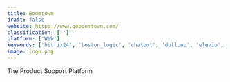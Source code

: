 ```yaml
---
title: Boomtown
draft: false 
website: https://www.goboomtown.com/
classification: ['']
platform: ['Web']
keywords: ['bitrix24', 'boston_logic', 'chatbot', 'dotloop', 'elevio', 'followupboss', 'front_app', 'ibm_tririga', 'ixact_contact_real_estate_crm', 'jitbit_helpdesk', 'liondesk', 'liveperson', 'placester', 'purecloud', 'real_geeks', 'skyslope', 'wise_agent', 'z_buyer', 'zurple', 'ngdesk', 'zipform_plus']
image: logo.png
---
```

The Product Support Platform